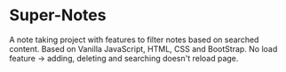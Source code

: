 # Super-Notes
A note taking project with features to filter notes based on searched content.
Based on Vanilla JavaScript, HTML, CSS and BootStrap.
No load feature -> adding, deleting and searching doesn't reload page.
